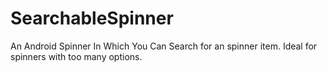 # SearchableSpinner
An Android Spinner In Which You Can Search for an spinner item. Ideal for spinners with too many options.
